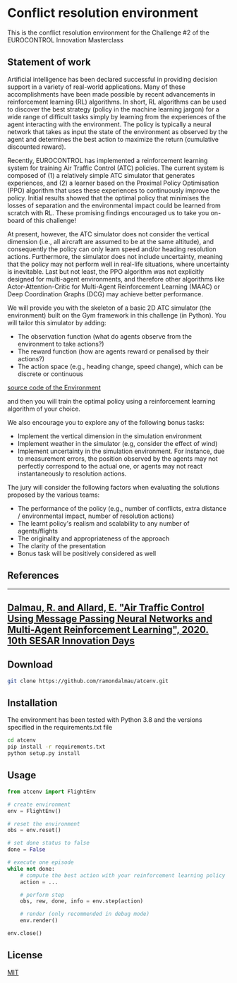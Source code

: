 # Conflict resolution environment

This is the conflict resolution environment for the Challenge #2 of the EUROCONTROL Innovation Masterclass

## Statement of work

Artificial intelligence has been declared successful in providing decision support in a variety of real-world applications. Many of these accomplishments have been made possible by recent advancements in reinforcement learning (RL) algorithms. In short, RL algorithms can be used to discover the best strategy (policy in the machine learning jargon) for a wide range of difficult tasks simply by learning from the experiences of the agent interacting with the environment. The policy is typically a neural network that takes as input the state of the environment as observed by the agent and determines the best action to maximize the return (cumulative discounted reward).

Recently, EUROCONTROL has implemented a reinforcement learning system for training Air Traffic Control (ATC) policies. The current system is composed of (1) a relatively simple ATC simulator that generates experiences, and (2) a learner based on the Proximal Policy Optimisation (PPO) algorithm that uses these experiences to continuously improve the policy. Initial results showed that the optimal policy that minimises the losses of separation and the environmental impact could be learned from scratch with RL. These promising findings encouraged us to take you on-board of this challenge!

At present, however, the ATC simulator does not consider the vertical dimension (i.e., all aircraft are assumed to be at the same altitude), and consequently the policy can only learn speed and/or heading resolution actions. Furthermore, the simulator does not include uncertainty, meaning that the policy may not perform well in real-life situations, where uncertainty is inevitable. Last but not least, the PPO algorithm was not explicitly designed for multi-agent environments, and therefore other algorithms like Actor-Attention-Critic for Multi-Agent Reinforcement Learning (MAAC) or Deep Coordination Graphs (DCG) may achieve better performance.

We will provide you with the skeleton of a basic 2D ATC simulator (the environment) built on the Gym framework in this challenge (in Python). You will tailor this simulator by adding:

* The observation function (what do agents observe from the environment to take actions?)
* The reward function (how are agents reward or penalised by their actions?)
* The action space (e.g., heading change, speed change), which can be discrete or continuous 

[source code of the Environment](https://github.com/ramondalmau/atcenv/blob/main/atcenv/env.py)

and then you will train the optimal policy using a reinforcement learning algorithm of your choice. 

We also encourage you to explore any of the following bonus tasks:
* Implement the vertical dimension in the simulation environment
* Implement weather in the simulator (e.g, consider the effect of wind)
* Implement uncertainty in the simulation environment. For instance, due to measurement errors, the position observed by the agents may not perfectly correspond to the actual one, or agents may not react instantaneously to resolution actions. 

The jury will consider the following factors when evaluating the solutions proposed by the various teams:
* The performance of the policy (e.g., number of conflicts, extra distance / environmental impact, number of resolution actions)
* The learnt policy's realism and scalability to any number of agents/flights
* The originality and appropriateness of the approach
* The clarity of the presentation
* Bonus task will be positively considered as well

## References
---
[Dalmau, R. and Allard, E. "Air Traffic Control Using Message Passing Neural Networks and Multi-Agent Reinforcement Learning", 2020. 10th SESAR Innovation Days](https://www.researchgate.net/publication/352537798_Air_Traffic_Control_Using_Message_Passing_Neural_Networks_and_Multi-Agent_Reinforcement_Learning)
---

## Download

```bash
git clone https://github.com/ramondalmau/atcenv.git
```

## Installation 

The environment has been tested with Python 3.8 and the versions specified in the requirements.txt file

```bash
cd atcenv
pip install -r requirements.txt
python setup.py install
```

## Usage

```python
from atcenv import FlightEnv

# create environment
env = FlightEnv()

# reset the environment
obs = env.reset()

# set done status to false
done = False

# execute one episode
while not done:
    # compute the best action with your reinforcement learning policy
    action = ...

    # perform step
    obs, rew, done, info = env.step(action)

    # render (only recommended in debug mode)
    env.render()

env.close()
```

## License
[MIT](https://choosealicense.com/licenses/mit/)
